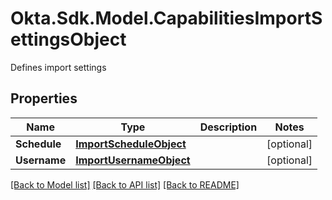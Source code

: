 # Okta.Sdk.Model.CapabilitiesImportSettingsObject
Defines import settings

## Properties

Name | Type | Description | Notes
------------ | ------------- | ------------- | -------------
**Schedule** | [**ImportScheduleObject**](ImportScheduleObject.md) |  | [optional] 
**Username** | [**ImportUsernameObject**](ImportUsernameObject.md) |  | [optional] 

[[Back to Model list]](../README.md#documentation-for-models) [[Back to API list]](../README.md#documentation-for-api-endpoints) [[Back to README]](../README.md)

